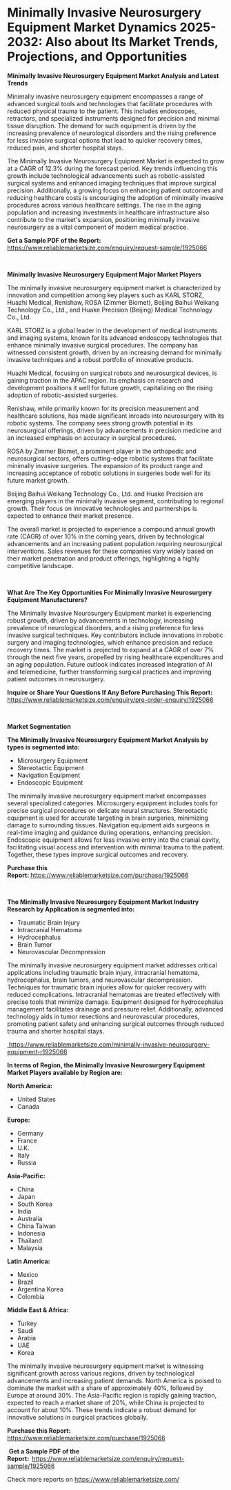 <p><h1>Minimally Invasive Neurosurgery Equipment Market Dynamics 2025-2032: Also about Its Market Trends, Projections, and Opportunities</h1></p><p><strong>Minimally Invasive Neurosurgery Equipment Market Analysis and Latest Trends</strong></p>
<p><p>Minimally invasive neurosurgery equipment encompasses a range of advanced surgical tools and technologies that facilitate procedures with reduced physical trauma to the patient. This includes endoscopes, retractors, and specialized instruments designed for precision and minimal tissue disruption. The demand for such equipment is driven by the increasing prevalence of neurological disorders and the rising preference for less invasive surgical options that lead to quicker recovery times, reduced pain, and shorter hospital stays.</p><p>The Minimally Invasive Neurosurgery Equipment Market is expected to grow at a CAGR of 12.3% during the forecast period. Key trends influencing this growth include technological advancements such as robotic-assisted surgical systems and enhanced imaging techniques that improve surgical precision. Additionally, a growing focus on enhancing patient outcomes and reducing healthcare costs is encouraging the adoption of minimally invasive procedures across various healthcare settings. The rise in the aging population and increasing investments in healthcare infrastructure also contribute to the market's expansion, positioning minimally invasive neurosurgery as a vital component of modern medical practice.</p></p>
<p><strong>Get a Sample PDF of the Report:&nbsp;</strong> <a href="https://www.reliablemarketsize.com/enquiry/request-sample/1925066?utm_campaign=1949&utm_medium=2&utm_source=Github&utm_content=ia&utm_term=14012025&utm_id=minimally-invasive-neurosurgery-equipment">https://www.reliablemarketsize.com/enquiry/request-sample/1925066</a></p>
<p>&nbsp;</p>
<p><strong>Minimally Invasive Neurosurgery Equipment Major Market Players</strong></p>
<p><p>The minimally invasive neurosurgery equipment market is characterized by innovation and competition among key players such as KARL STORZ, Huazhi Medical, Renishaw, ROSA (Zimmer Biomet), Beijing Baihui Weikang Technology Co., Ltd., and Huake Precision (Beijing) Medical Technology Co., Ltd.</p><p>KARL STORZ is a global leader in the development of medical instruments and imaging systems, known for its advanced endoscopy technologies that enhance minimally invasive surgical procedures. The company has witnessed consistent growth, driven by an increasing demand for minimally invasive techniques and a robust portfolio of innovative products.</p><p>Huazhi Medical, focusing on surgical robots and neurosurgical devices, is gaining traction in the APAC region. Its emphasis on research and development positions it well for future growth, capitalizing on the rising adoption of robotic-assisted surgeries.</p><p>Renishaw, while primarily known for its precision measurement and healthcare solutions, has made significant inroads into neurosurgery with its robotic systems. The company sees strong growth potential in its neurosurgical offerings, driven by advancements in precision medicine and an increased emphasis on accuracy in surgical procedures.</p><p>ROSA by Zimmer Biomet, a prominent player in the orthopedic and neurosurgical sectors, offers cutting-edge robotic systems that facilitate minimally invasive surgeries. The expansion of its product range and increasing acceptance of robotic solutions in surgeries bode well for its future market growth.</p><p>Beijing Baihui Weikang Technology Co., Ltd. and Huake Precision are emerging players in the minimally invasive segment, contributing to regional growth. Their focus on innovative technologies and partnerships is expected to enhance their market presence.</p><p>The overall market is projected to experience a compound annual growth rate (CAGR) of over 10% in the coming years, driven by technological advancements and an increasing patient population requiring neurosurgical interventions. Sales revenues for these companies vary widely based on their market penetration and product offerings, highlighting a highly competitive landscape.</p></p>
<p>&nbsp;</p>
<p><strong>What Are The Key Opportunities For Minimally Invasive Neurosurgery Equipment Manufacturers?</strong></p>
<p><p>The Minimally Invasive Neurosurgery Equipment market is experiencing robust growth, driven by advancements in technology, increasing prevalence of neurological disorders, and a rising preference for less invasive surgical techniques. Key contributors include innovations in robotic surgery and imaging technologies, which enhance precision and reduce recovery times. The market is projected to expand at a CAGR of over 7% through the next five years, propelled by rising healthcare expenditures and an aging population. Future outlook indicates increased integration of AI and telemedicine, further transforming surgical practices and improving patient outcomes in neurosurgery.</p></p>
<p><strong>Inquire or Share Your Questions If Any Before Purchasing This Report:</strong> <a href="https://www.reliablemarketsize.com/enquiry/pre-order-enquiry/1925066?utm_campaign=1949&utm_medium=2&utm_source=Github&utm_content=ia&utm_term=14012025&utm_id=minimally-invasive-neurosurgery-equipment">https://www.reliablemarketsize.com/enquiry/pre-order-enquiry/1925066</a></p>
<p>&nbsp;</p>
<p><strong>Market Segmentation</strong></p>
<p><strong>The Minimally Invasive Neurosurgery Equipment Market Analysis by types is segmented into:</strong></p>
<p><ul><li>Microsurgery Equipment</li><li>Stereotactic Equipment</li><li>Navigation Equipment</li><li>Endoscopic Equipment</li></ul></p>
<p><p>The minimally invasive neurosurgery equipment market encompasses several specialized categories. Microsurgery equipment includes tools for precise surgical procedures on delicate neural structures. Stereotactic equipment is used for accurate targeting in brain surgeries, minimizing damage to surrounding tissues. Navigation equipment aids surgeons in real-time imaging and guidance during operations, enhancing precision. Endoscopic equipment allows for less invasive entry into the cranial cavity, facilitating visual access and intervention with minimal trauma to the patient. Together, these types improve surgical outcomes and recovery.</p></p>
<p><strong>Purchase this Report:&nbsp;</strong><a href="https://www.reliablemarketsize.com/purchase/1925066?utm_campaign=1949&utm_medium=2&utm_source=Github&utm_content=ia&utm_term=14012025&utm_id=minimally-invasive-neurosurgery-equipment">https://www.reliablemarketsize.com/purchase/1925066</a></p>
<p>&nbsp;</p>
<p><strong>The Minimally Invasive Neurosurgery Equipment Market Industry Research by Application is segmented into:</strong></p>
<p><ul><li>Traumatic Brain Injury</li><li>Intracranial Hematoma</li><li>Hydrocephalus</li><li>Brain Tumor</li><li>Neurovascular Decompression</li></ul></p>
<p><p>The minimally invasive neurosurgery equipment market addresses critical applications including traumatic brain injury, intracranial hematoma, hydrocephalus, brain tumors, and neurovascular decompression. Techniques for traumatic brain injuries allow for quicker recovery with reduced complications. Intracranial hematomas are treated effectively with precise tools that minimize damage. Equipment designed for hydrocephalus management facilitates drainage and pressure relief. Additionally, advanced technology aids in tumor resections and neurovascular procedures, promoting patient safety and enhancing surgical outcomes through reduced trauma and shorter hospital stays.</p></p>
<p><a href="https://www.reliablemarketsize.com/minimally-invasive-neurosurgery-equipment-r1925066?utm_campaign=1949&utm_medium=2&utm_source=Github&utm_content=ia&utm_term=14012025&utm_id=minimally-invasive-neurosurgery-equipment">&nbsp;https://www.reliablemarketsize.com/minimally-invasive-neurosurgery-equipment-r1925066</a></p>
<p><strong>In terms of Region, the Minimally Invasive Neurosurgery Equipment Market Players available by Region are:</strong></p>
<p>
    <p> <strong> North America: </strong>
        <ul>
            <li>United States</li>
            <li>Canada</li>
        </ul>
        </p> 
    <p> <strong> Europe: </strong>
        <ul>
            <li>Germany</li>
            <li>France</li>
            <li>U.K.</li>
            <li>Italy</li>
            <li>Russia</li>
        </ul>
        </p> 
    <p> <strong> Asia-Pacific: </strong>
        <ul>
            <li>China</li>
            <li>Japan</li>
            <li>South Korea</li>
            <li>India</li>
            <li>Australia</li>
            <li>China Taiwan</li>
            <li>Indonesia</li>
            <li>Thailand</li>
            <li>Malaysia</li>
        </ul>
        </p> 
    <p> <strong> Latin America: </strong>
        <ul>
            <li>Mexico</li>
            <li>Brazil</li>
            <li>Argentina Korea</li>
            <li>Colombia</li>
        </ul>
        </p> 
    <p> <strong> Middle East & Africa: </strong>
        <ul>
            <li>Turkey</li>
            <li>Saudi</li>
            <li>Arabia</li>
            <li>UAE</li>
            <li>Korea</li>
        </ul>
    </p>
    </p>
<p><p>The minimally invasive neurosurgery equipment market is witnessing significant growth across various regions, driven by technological advancements and increasing patient demands. North America is poised to dominate the market with a share of approximately 40%, followed by Europe at around 30%. The Asia-Pacific region is rapidly gaining traction, expected to reach a market share of 20%, while China is projected to account for about 10%. These trends indicate a robust demand for innovative solutions in surgical practices globally.</p></p>
<p><strong>Purchase this Report: </strong><a href="https://www.reliablemarketsize.com/purchase/1925066?utm_campaign=1949&utm_medium=2&utm_source=Github&utm_content=ia&utm_term=14012025&utm_id=minimally-invasive-neurosurgery-equipment">https://www.reliablemarketsize.com/purchase/1925066</a></p>
<p>&nbsp;<strong>Get a Sample PDF of the Report:&nbsp;&nbsp;</strong><a href="https://www.reliablemarketsize.com/enquiry/request-sample/1925066?utm_campaign=1949&utm_medium=2&utm_source=Github&utm_content=ia&utm_term=14012025&utm_id=minimally-invasive-neurosurgery-equipment">https://www.reliablemarketsize.com/enquiry/request-sample/1925066</a></p>
<p><strong></strong></p>
<p>Check more reports on <a href="https://www.reliablemarketsize.com/?utm_campaign=1949&utm_medium=2&utm_source=Github&utm_content=ia&utm_term=14012025&utm_id=minimally-invasive-neurosurgery-equipment">https://www.reliablemarketsize.com/</a></p>